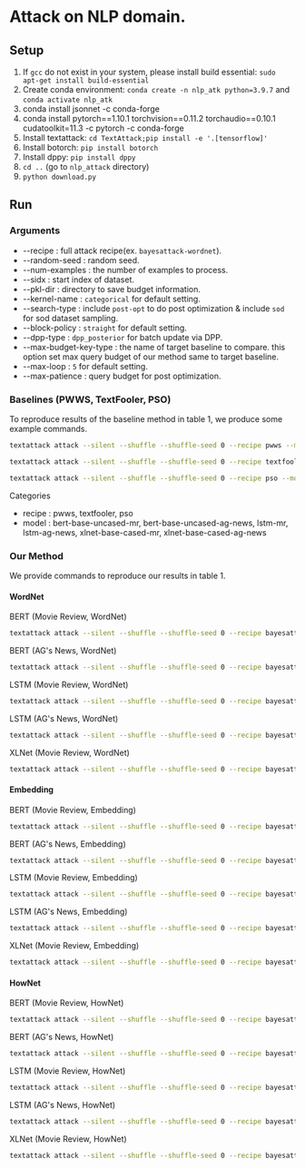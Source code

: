# Attack on NLP domain.

## Setup
1. If `gcc` do not exist in your system, please install build essential: `sudo apt-get install build-essential`
2. Create conda environment: `conda create -n nlp_atk python=3.9.7` and `conda activate nlp_atk`
3. conda install jsonnet -c conda-forge
4. conda install pytorch==1.10.1 torchvision==0.11.2 torchaudio==0.10.1 cudatoolkit=11.3 -c pytorch -c conda-forge
3. Install textattack: `cd TextAttack;pip install -e '.[tensorflow]'`
4. Install botorch: `pip install botorch`
5. Install dppy: `pip install dppy`
6. `cd ..` (go to `nlp_attack` directory)
7. `python download.py`
## Run

### Arguments
* --recipe : full attack recipe(ex. `bayesattack-wordnet`).
* --random-seed : random seed.
* --num-examples : the number of examples to process.
* --sidx : start index of dataset.
* --pkl-dir : directory to save budget information.
* --kernel-name : `categorical` for default setting.
* --search-type : include `post-opt` to do post optimization & include `sod` for sod dataset sampling.
* --block-policy : `straight` for default setting.
* --dpp-type : `dpp_posterior` for batch update via DPP.
* --max-budget-key-type : the name of target baseline to compare. this option set max query budget of our method same to target baseline.
* --max-loop : `5` for default setting.
* --max-patience : query budget for post optimization.

### Baselines (PWWS, TextFooler, PSO)
To reproduce results of the baseline method in table 1, we produce some example commands.

```bash
textattack attack --silent --shuffle --shuffle-seed 0 --recipe pwws --model bert-base-uncased-mr --random-seed 0 --num-examples 500 --sidx 0 --pkl-dir test
```

```bash
textattack attack --silent --shuffle --shuffle-seed 0 --recipe textfooler --model lstm-ag-news --random-seed 0 --num-examples 500 --sidx 0 --pkl-dir test
```

```bash
textattack attack --silent --shuffle --shuffle-seed 0 --recipe pso --model xlnet-base-cased-mr --random-seed 0 --num-examples 500 --sidx 0 --pkl-dir test
```

Categories
* recipe : pwws, textfooler, pso 
* model : bert-base-uncased-mr, bert-base-uncased-ag-news, lstm-mr, lstm-ag-news, xlnet-base-cased-mr, xlnet-base-cased-ag-news

### Our Method
We provide commands to reproduce our results in table 1.

#### WordNet 
BERT (Movie Review, WordNet)
```bash
textattack attack --silent --shuffle --shuffle-seed 0 --recipe bayesattack-wordnet --model bert-base-uncased-mr --random-seed 0 --num-examples 500 --sidx 0 --pkl-dir test --search-type post-opt_sod --dpp-type dpp_posterior --max-budget-key-type pwws --max-loop 5 --max-patience 100
```
BERT (AG's News, WordNet)
```bash
textattack attack --silent --shuffle --shuffle-seed 0 --recipe bayesattack-wordnet --model bert-base-uncased-ag-news --random-seed 0 --num-examples 500 --sidx 0 --pkl-dir test --search-type post-opt_sod --dpp-type dpp_posterior --max-budget-key-type pwws --max-loop 5 --max-patience 100
```
LSTM (Movie Review, WordNet)
```bash
textattack attack --silent --shuffle --shuffle-seed 0 --recipe bayesattack-wordnet --model lstm-mr --random-seed 0 --num-examples 500 --sidx 0 --pkl-dir test --search-type post-opt_sod --dpp-type dpp_posterior --max-budget-key-type pwws --max-loop 5 --max-patience 100
```
LSTM (AG's News, WordNet)
```bash
textattack attack --silent --shuffle --shuffle-seed 0 --recipe bayesattack-wordnet --model lstm-ag-news --random-seed 0 --num-examples 500 --sidx 0 --pkl-dir test --search-type post-opt_sod --dpp-type dpp_posterior --max-budget-key-type pwws --max-loop 5 --max-patience 100
```
XLNet (Movie Review, WordNet)
```bash
textattack attack --silent --shuffle --shuffle-seed 0 --recipe bayesattack-wordnet --model xlnet-base-cased-mr --random-seed 0 --num-examples 500 --sidx 0 --pkl-dir test --search-type post-opt_sod --dpp-type dpp_posterior --max-budget-key-type pwws --max-loop 5 --max-patience 100
```

#### Embedding
BERT (Movie Review, Embedding)
```bash
textattack attack --silent --shuffle --shuffle-seed 0 --recipe bayesattack-embedding --model bert-base-uncased-mr --random-seed 0 --num-examples 500 --sidx 0 --pkl-dir test --search-type post-opt_sod --dpp-type dpp_posterior --max-budget-key-type textfooler --max-loop 5 --max-patience 50
```
BERT (AG's News, Embedding)
```bash
textattack attack --silent --shuffle --shuffle-seed 0 --recipe bayesattack-embedding --model bert-base-uncased-ag-news --random-seed 0 --num-examples 500 --sidx 0 --pkl-dir test --search-type post-opt_sod --dpp-type dpp_posterior --max-budget-key-type textfooler --max-loop 5 --max-patience 50
```
LSTM (Movie Review, Embedding)
```bash
textattack attack --silent --shuffle --shuffle-seed 0 --recipe bayesattack-embedding --model lstm-mr --random-seed 0 --num-examples 500 --sidx 0 --pkl-dir test --search-type post-opt_sod --dpp-type dpp_posterior --max-budget-key-type textfooler --max-loop 5 --max-patience 50
```
LSTM (AG's News, Embedding)
```bash
textattack attack --silent --shuffle --shuffle-seed 0 --recipe bayesattack-embedding --model lstm-ag-news --random-seed 0 --num-examples 500 --sidx 0 --pkl-dir test --search-type post-opt_sod --dpp-type dpp_posterior --max-budget-key-type textfooler --max-loop 5 --max-patience 50
```
XLNet (Movie Review, Embedding)
```bash
textattack attack --silent --shuffle --shuffle-seed 0 --recipe bayesattack-embedding --model xlnet-base-cased-mr --random-seed 0 --num-examples 500 --sidx 0 --pkl-dir test --search-type post-opt_sod --dpp-type dpp_posterior --max-budget-key-type textfooler --max-loop 5 --max-patience 50
```

#### HowNet
BERT (Movie Review, HowNet)
```bash
textattack attack --silent --shuffle --shuffle-seed 0 --recipe bayesattack-hownet --model bert-base-uncased-mr --random-seed 0 --num-examples 500 --sidx 0 --pkl-dir test --search-type post-opt_sod --dpp-type dpp_posterior --max-budget-key-type pso --max-loop 5 --max-patience 100
```
BERT (AG's News, HowNet)
```bash
textattack attack --silent --shuffle --shuffle-seed 0 --recipe bayesattack-hownet --model bert-base-uncased-ag-news --random-seed 0 --num-examples 500 --sidx 0 --pkl-dir test --search-type post-opt_sod --dpp-type dpp_posterior --max-budget-key-type pso --max-loop 5 --max-patience 100
```
LSTM (Movie Review, HowNet)
```bash
textattack attack --silent --shuffle --shuffle-seed 0 --recipe bayesattack-hownet --model lstm-mr --random-seed 0 --num-examples 500 --sidx 0 --pkl-dir test --search-type post-opt_sod --dpp-type dpp_posterior --max-budget-key-type pso --max-loop 5 --max-patience 100
```
LSTM (AG's News, HowNet)
```bash
textattack attack --silent --shuffle --shuffle-seed 0 --recipe bayesattack-hownet --model lstm-ag-news --random-seed 0 --num-examples 500 --sidx 0 --pkl-dir test --search-type post-opt_sod --dpp-type dpp_posterior --max-budget-key-type pso --max-loop 5 --max-patience 100
```
XLNet (Movie Review, HowNet)
```bash
textattack attack --silent --shuffle --shuffle-seed 0 --recipe bayesattack-hownet --model xlnet-base-cased-mr --random-seed 0 --num-examples 500 --sidx 0 --pkl-dir test --search-type post-opt_sod --dpp-type dpp_posterior --max-budget-key-type pso --max-loop 5 --max-patience 100
```

